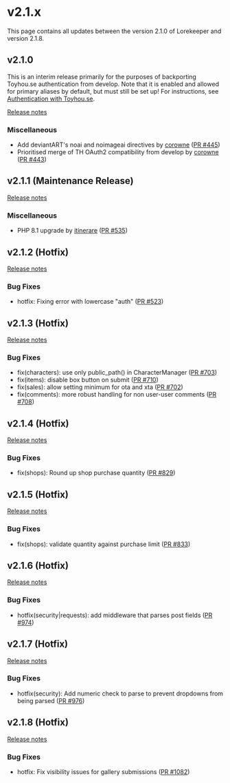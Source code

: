 # v2.1.x
This page contains all updates between the version 2.1.0 of Lorekeeper and version 2.1.8.

## v2.1.0
This is an interim release primarily for the purposes of backporting Toyhou.se authentication from develop. Note that it is enabled and allowed for primary aliases by default, but must still be set up! For instructions, see [Authentication with Toyhou.se](../guides/socmed/toyhouse.md).

[Release notes](https://github.com/lk-arpg/lorekeeper/releases/tag/v2.1.0)
### Miscellaneous
- Add deviantART's noai and noimageai directives by [corowne](https://github.com/corowne) ([PR #445](https://github.com/lk-arpg/lorekeeper/pull/445))
- Prioritised merge of TH OAuth2 compatibility from develop by [corowne](https://github.com/corowne) ([PR #443](https://github.com/lk-arpg/lorekeeper/pull/443))

## v2.1.1 (Maintenance Release)
[Release notes](https://github.com/lk-arpg/lorekeeper/releases/tag/v2.1.1)
### Miscellaneous
- PHP 8.1 upgrade by [itinerare](https://github.com/itinerare) ([PR #535](https://github.com/lk-arpg/lorekeeper/pull/535))

## v2.1.2 (Hotfix)
[Release notes](https://github.com/lk-arpg/lorekeeper/releases/tag/v2.1.2)
### Bug Fixes
- hotfix: Fixing error with lowercase "auth" ([PR #523](https://github.com/lk-arpg/lorekeeper/pull/523))

## v2.1.3 (Hotfix)
[Release notes](https://github.com/lk-arpg/lorekeeper/releases/tag/v2.1.3)
### Bug Fixes
- fix(characters): use only public_path() in CharacterManager ([PR #703](https://github.com/lk-arpg/lorekeeper/pull/703))
- fix(items): disable box button on submit ([PR #710](https://github.com/lk-arpg/lorekeeper/pull/710))
- fix(sales): allow setting minimum for ota and xta ([PR #702](https://github.com/lk-arpg/lorekeeper/pull/702))
- fix(comments): more robust handling for non user-user comments ([PR #708](https://github.com/lk-arpg/lorekeeper/pull/708))

## v2.1.4 (Hotfix)
[Release notes](https://github.com/lk-arpg/lorekeeper/releases/tag/v2.1.4)
### Bug Fixes
- fix(shops): Round up shop purchase quantity ([PR #829](https://github.com/lk-arpg/lorekeeper/pull/829))

## v2.1.5 (Hotfix)
[Release notes](https://github.com/lk-arpg/lorekeeper/releases/tag/v2.1.5)
### Bug Fixes
- fix(shops): validate quantity against purchase limit ([PR #833](https://github.com/lk-arpg/lorekeeper/pull/833))

## v2.1.6 (Hotfix)
[Release notes](https://github.com/lk-arpg/lorekeeper/releases/tag/v2.1.6)
### Bug Fixes
- hotfix(security|requests): add middleware that parses post fields ([PR #974](https://github.com/lk-arpg/lorekeeper/pull/974))

## v2.1.7 (Hotfix)
[Release notes](https://github.com/lk-arpg/lorekeeper/releases/tag/v2.1.7)
### Bug Fixes
- hotfix(security): Add numeric check to parse to prevent dropdowns from being parsed ([PR #976](https://github.com/lk-arpg/lorekeeper/pull/976))

## v2.1.8 (Hotfix)
[Release notes](https://github.com/lk-arpg/lorekeeper/releases/tag/v2.1.8)
### Bug Fixes
- hotfix: Fix visibility issues for gallery submissions ([PR #1082](https://github.com/lk-arpg/lorekeeper/pull/1082))
